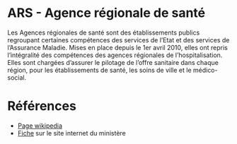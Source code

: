 # ARS - Agence régionale de santé
<!-- SPDX-License-Identifier: MPL-2.0 -->

Les Agences régionales de santé sont des établissements publics regroupant certaines compétences des services de l’Etat et des services de l’Assurance Maladie. 
Mises en place depuis le 1er avril 2010, elles ont repris l’intégralité des compétences des agences régionales de l’hospitalisation. 
Elles sont chargées d’assurer le pilotage de l’offre sanitaire dans chaque région, pour les établissements de santé, les soins de ville et le médico-social.

# Références

- [Page wikipedia](https://fr.wikipedia.org/wiki/Agence_r%C3%A9gionale_de_sant%C3%A9)
- [Fiche](https://solidarites-sante.gouv.fr/professionnels/gerer-un-etablissement-de-sante-medico-social/financement/financement-des-etablissements-de-sante-10795/financement-des-etablissements-de-sante-glossaire/article/agences-regionales-de-sante-ars) sur le site internet du ministère
